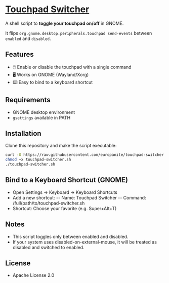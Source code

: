 # [Touchpad Switcher](https://github.com/europanite/touchpad_switcher "Touchpad Switcher")

A shell script to **toggle your touchpad on/off** in GNOME.  

It flips `org.gnome.desktop.peripherals.touchpad send-events` between `enabled` and `disabled`.

## Features
- 🖱️ Enable or disable the touchpad with a single command
- 🖥️ Works on GNOME (Wayland/Xorg)
- ⌨️ Easy to bind to a keyboard shortcut

## Requirements
- GNOME desktop environment
- `gsettings` available in PATH

## Installation
Clone this repository and make the script executable:
```bash
curl -O https://raw.githubusercontent.com/europanite/touchpad-switcher./main/touchpad.sh
chmod +x touchpad-switcher.sh
./touchpad-switcher.sh
```

## Bind to a Keyboard Shortcut (GNOME)
- Open Settings → Keyboard → Keyboard Shortcuts
- Add a new shortcut:
-- Name: Touchpad Switcher
-- Command: /full/path/to/touchpad-switcher.sh
- Shortcut: Choose your favorite (e.g. Super+Alt+T)

## Notes
- This script toggles only between enabled and disabled.
- If your system uses disabled-on-external-mouse, it will be treated as disabled and switched to enabled.

## License
- Apache License 2.0
